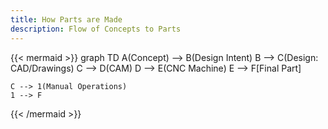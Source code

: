 ```yaml
---
title: How Parts are Made
description: Flow of Concepts to Parts
---
```


{{< mermaid >}}
graph TD
    A(Concept) --> B(Design Intent)
    B --> C(Design: CAD/Drawings)
    C --> D(CAM)
    D --> E(CNC Machine)
    E --> F[Final Part]

    C --> 1(Manual Operations)
    1 --> F
{{< /mermaid >}}